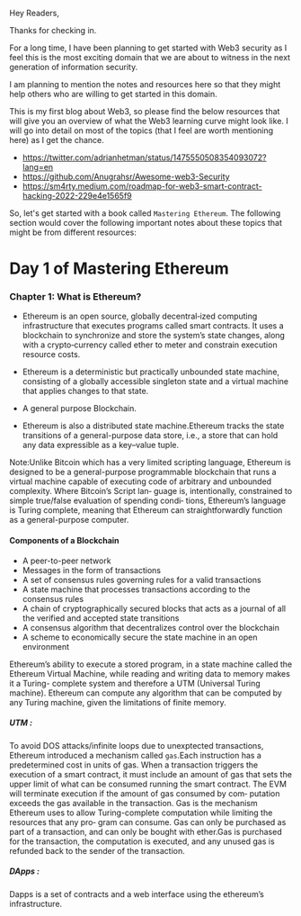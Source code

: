 
Hey Readers,

Thanks for checking in.

For a long time, I have been planning to get started with Web3 security as I feel this is the most exciting domain that we are about to witness in the next generation of information security.

I am planning to mention the notes and resources here so that they might help others who are willing to get started in this domain.

This is my first blog about Web3, so please find the below resources that will give you an overview of what the Web3 learning curve might look like. I will go into detail on most of the topics (that I feel are worth mentioning here) as I get the chance.

- https://twitter.com/adrianhetman/status/1475550508354093072?lang=en
- https://github.com/Anugrahsr/Awesome-web3-Security
- https://sm4rty.medium.com/roadmap-for-web3-smart-contract-hacking-2022-229e4e1565f9

So, let's get started with a book called `Mastering Ethereum`. The following section would cover the following important notes about these topics that might be from different resources: 

# Day 1 of Mastering Ethereum

### Chapter 1: What is Ethereum?

- Ethereum is an open source, globally decentral‐ized computing infrastructure that executes programs called smart contracts. It uses a blockchain to synchronize and store the system’s state changes, along with a crypto‐currency called ether to meter and constrain execution resource costs.

- Ethereum is a deterministic but practically unbounded state machine, consisting of a globally accessible singleton state and a virtual machine that applies changes to that state.
- A general purpose Blockchain.
- Ethereum is also a distributed state machine.Ethereum tracks the state transitions of a general-purpose data
store, i.e., a store that can hold any data expressible as a key–value tuple.

Note:Unlike Bitcoin which has a very limited scripting language, Ethereum is designed to be a general-purpose programmable blockchain that runs a virtual machine capable of executing code of arbitrary and unbounded complexity. Where Bitcoin’s Script lan‐ guage is, intentionally, constrained to simple true/false evaluation of spending condi‐ tions, Ethereum’s language is Turing complete, meaning that Ethereum can straightforwardly function as a general-purpose computer.

#### Components of a Blockchain
- A peer-to-peer network
- Messages in the form of transactions
- A set of consensus rules governing rules for a valid transactions
- A state machine that processes transactions according to the consensus rules
- A chain of cryptographically secured blocks that acts as a journal of all the verified and accepted state transitions
- A consensus algorithm that decentralizes control over the blockchain
- A scheme to economically secure the state machine in an open environment

Ethereum’s ability to execute a stored program, in a state machine called the Ethereum Virtual Machine, while reading and writing data to memory makes it a Turing- complete system and therefore a UTM (Universal Turing machine). Ethereum can compute any algorithm that can be computed by any Turing machine, given the limitations of finite memory.

##### UTM : 

To avoid DOS attacks/infinite loops due to unexptected transactions, Ethereum introduced a mechanism called `gas`.Each instruction has a predetermined cost in units of gas. When a transaction triggers the execution of a smart contract, it must include an amount of gas that sets the upper limit of what can be consumed running the smart contract. The EVM will terminate execution if the amount of gas consumed by com‐ putation exceeds the gas available in the transaction. Gas is the mechanism Ethereum uses to allow Turing-complete computation while limiting the resources that any pro‐ gram can consume.
Gas can only be purchased as part of a transaction, and can only be bought with ether.Gas is purchased for the transaction, the computation is executed, and any unused gas is refunded back to the sender of the transaction.


##### DApps :  
Dapps is a set of contracts and a web interface using the ethereum’s infrastructure.


